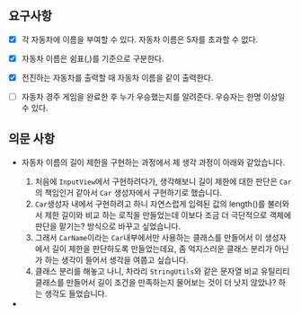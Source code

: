 ## 요구사항
- [x] 각 자동차에 이름을 부여할 수 있다. 자동차 이름은 5자를 초과할 수 없다.
- [x] 자동차 이름은 쉼표(,)를 기준으로 구분한다.
- [X] 전진하는 자동차를 출력할 때 자동차 이름을 같이 출력한다.
- [ ] 자동차 경주 게임을 완료한 후 누가 우승했는지를 알려준다. 우승자는 한명 이상일 수 있다.


## 의문 사항
- 자동차 이름의 길이 제한을 구현하는 과정에서 제 생각 과정이 아래와 같았습니다.
  1. 처음에 `InputView`에서 구현하려다가, 생각해보니 길이 제한에 대한 판단은 `Car`의 책임인거 같아서 `Car` 생성자에서 구현하기로 했습니다.
  2. `Car`생성자 내에서 구현하려고 하니 자연스럽게 입력된 값의 length()를 불러와서 제한 길이와 비교 하는 로직을 만들었는데 이보다 조금 더 극단적으로 객체에 판단을 맡기는? 방식으로 바꾸고 싶었습니다. 
  3. 그래서 `CarName`이라는 `Car`내부에서만 사용하는 클래스를 만들어서 이 생성자에서 길이 제한을 판단하도록 만들었는데요, 좀 억지스러운 클래스 분리가 아닌가 하는 생각이 들어서 생각을 여쭙고 싶습니다.
  4. 클래스 분리를 해놓고 나니, 차라리 `StringUtils`와 같은 문자열 비교 유틸리티 클래스를 만들어서 길이 조건을 만족하는지 물어보는 것이 더 낫지 않았나? 하는 생각도 들었습니다.

- 